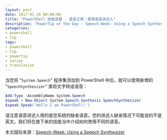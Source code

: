 ```yaml
---
layout: post
date: 2017-01-26 00:00:00
title: "PowerShell 技能连载 - 语音之周：使用语音讲述人"
description: 'PowerTip of the Day - Speech-Week: Using a Speech Synthesizer'
categories:
- powershell
- tip
tags:
- powershell
- tip
- powertip
- series
- translation
---
```

当您将 "`System.Speech`" 程序集添加到 PowerShell 中后，就可以使用新增的 "`SpeechSynthesizer`" 类将文字转成语音：

```powershell
Add-Type -AssemblyName System.Speech
$speak = New-Object System.Speech.Synthesis.SpeechSynthesizer
$speak.Speak('Hello I am PowerShell!')
```

请注意语音讲述人用的是您系统的缺省语音。您的讲述人缺省情况下可能说的不是英文。我们将在接下来的技能当中介绍如何使用不同的语音。

<!--more-->
本文国际来源：[Speech-Week: Using a Speech Synthesizer](http://community.idera.com/powershell/powertips/b/tips/posts/speech-week-using-a-speech-synthesizer)
